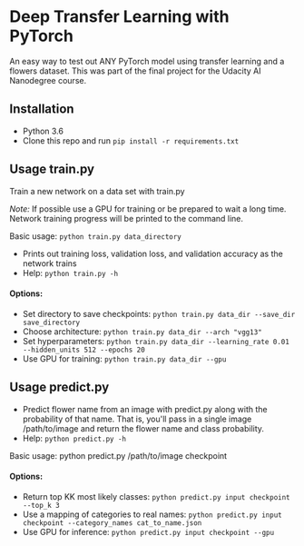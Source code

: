 # Deep Transfer Learning with PyTorch
An easy way to test out ANY PyTorch model using transfer learning and a flowers dataset. This was part of the final project for the Udacity AI Nanodegree course.

## Installation
* Python 3.6
* Clone this repo and run `pip install -r requirements.txt`

## Usage train.py
Train a new network on a data set with train.py

*Note:* If possible use a GPU for training or be prepared to wait a long time.
Network training progress will be printed to the command line.

Basic usage: `python train.py data_directory`
* Prints out training loss, validation loss, and validation accuracy as the network trains
* Help: `python train.py -h`

#### Options:
* Set directory to save checkpoints: `python train.py data_dir --save_dir save_directory`
* Choose architecture: `python train.py data_dir --arch "vgg13"`
* Set hyperparameters: `python train.py data_dir --learning_rate 0.01 --hidden_units 512 --epochs 20`
* Use GPU for training: `python train.py data_dir --gpu`

## Usage predict.py
* Predict flower name from an image with predict.py along with the probability of that name. That is, you'll pass in a single image /path/to/image and return the flower name and class probability.
* Help: `python predict.py -h`

Basic usage: python predict.py /path/to/image checkpoint
#### Options:
* Return top KK most likely classes: `python predict.py input checkpoint --top_k 3`
* Use a mapping of categories to real names: `python predict.py input checkpoint --category_names cat_to_name.json`
* Use GPU for inference: `python predict.py input checkpoint --gpu`